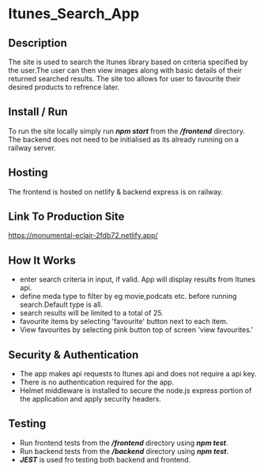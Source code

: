 # Itunes_Search_App

## Description
The site is used to search the Itunes library based on criteria specified by the user.The user can then view images along with basic details of their returned searched results.
The site too allows for user to favourite their desired products to refrence later.

## Install / Run
To run the site locally simply run ***npm start*** from the ***/frontend*** directory.  
The backend does not need to be initialised as its already running on a railway server.

## Hosting
The frontend is hosted on netlify & backend express is on railway.

## Link To Production Site

https://monumental-eclair-2fdb72.netlify.app/

## How It Works
- enter search criteria in input, if valid. App will display results from Itunes api.   
- define meda type to filter by eg movie,podcats etc. before running search.Default type is all.
- search results will be limited to a total of 25.
- favourite items by selecting 'favourite' button next to each item.
- View favourites by selecting pink button top of screen 'view favourites.'

## Security & Authentication
- The app makes api requests to Itunes api and does not require a api key.   
- There is no authentication required for the app.
- Helmet middleware is installed to secure the node.js express portion of the application and apply security headers.

## Testing
- Run frontend tests from the ***/frontend*** directory using ***npm test***.  
- Run backend tests from the ***/backend***  directory using ***npm test***.
- ***JEST*** is used fro testing both backend and frontend.


